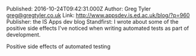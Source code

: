 Published: 2016-10-24T09:42:31.000Z
Author: Greg Tyler <greg@gregtyler.co.uk>
Link: http://www.appsdev.is.ed.ac.uk/blog/?p=960
Publisher: the IS Apps dev blog
Standfirst: I wrote about some of the positive side effects I've noticed when writing automated tests as part of development.

Positive side effects of automated testing
